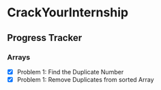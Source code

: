 # CrackYourInternship
## Progress Tracker

### Arrays
- [X] Problem 1: Find the Duplicate Number
- [X] Problem 1: Remove Duplicates from sorted Array
